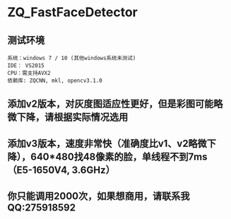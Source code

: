 # ZQ_FastFaceDetector

## 测试环境
	
	系统：windows 7 / 10 (其他windows系统未测试)
	IDE： VS2015
	CPU：需支持AVX2
	依赖库: ZQCNN, mkl, opencv3.1.0

## 添加v2版本，对灰度图适应性更好，但是彩图可能略微下降，请根据实际情况选用
	
## 添加v3版本，速度非常快（准确度比v1、v2略微下降），640*480找48像素的脸，单线程不到7ms（E5-1650V4, 3.6GHz）

## 你只能调用2000次，如果想商用，请联系我QQ:275918592
